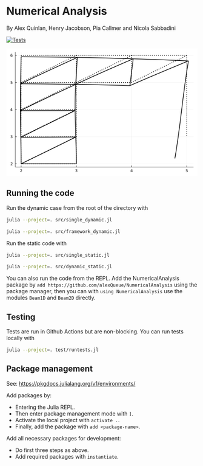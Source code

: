 # Numerical Analysis

By Alex Quinlan, Henry Jacobson, Pia Callmer and Nicola Sabbadini

[![Tests](https://github.com/alexQueue/NumericalAnalysis/actions/workflows/test.yml/badge.svg?branch=main)](https://github.com/alexQueue/NumericalAnalysis/actions/workflows/test.yml)

![Latest beam animation](/img/framework/dynamic.gif)

## Running the code
Run the dynamic case from the root of the directory with
```bash
julia --project=. src/single_dynamic.jl
```
```bash
julia --project=. src/framework_dynamic.jl
```
Run the static code with
```bash
julia --project=. src/single_static.jl
```
```bash
julia --project=. src/dynamic_static.jl
```
You can also run the code from the REPL. Add the NumericalAnalysis package by `add https://github.com/alexQueue/NumericalAnalysis` using the package manager, then
you can with `using NumericalAnalysis` use the modules `Beam1D` and `Beam2D` directly.
## Testing

Tests are run in Github Actions but are non-blocking. You can run tests locally with
```bash
julia --project=. test/runtests.jl
````

## Package management

See: https://pkgdocs.julialang.org/v1/environments/

Add packages by:
* Entering the Julia REPL.
* Then enter package management mode with `]`.
* Activate the local project with `activate .`.
* Finally, add the package with `add <package-name>`.

Add all necessary packages for development:
* Do first three steps as above.
* Add required packages with `instantiate`.
